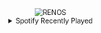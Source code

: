 <div align="center">
<picture>
    <source media="(prefers-color-scheme: dark)" srcset="https://i.ibb.co/xtTMj8Gy/output-gif.gif">
    <source media="(prefers-color-scheme: light)" srcset="https://i.ibb.co/xtTMj8Gy/output-gif.gif">
    <img alt="RENOS" src="https://i.ibb.co/xtTMj8Gy/output-gif.gif">
</picture>
<details>
<summary>Spotify Recently Played</summary>
<img src="https://spotify-recently-played-readme.vercel.app/api?user=31d6d6zerc5ct6kck32na2ozsqf4&unique=1&width=400" alt="Spotify" />
</details>
</div>

<!-- Image deletion URL: https://ibb.co/ksCh860p/b6e4c709556e4626f2ba6564bc6c8248 -->